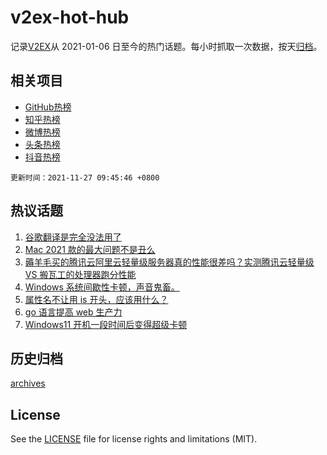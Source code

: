 # v2ex-hot-hub

 记录[V2EX](https://www.v2ex.com/)从 2021-01-06 日至今的热门话题。每小时抓取一次数据，按天[归档](archives)。
 
 ## 相关项目

- [GitHub热榜](https://github.com/lonnyzhang423/github-hot-hub)
- [知乎热榜](https://github.com/lonnyzhang423/zhihu-hot-hub)
- [微博热榜](https://github.com/lonnyzhang423/weibo-hot-hub)
- [头条热榜](https://github.com/lonnyzhang423/toutiao-hot-hub)
- [抖音热榜](https://github.com/lonnyzhang423/douyin-hot-hub)


 `更新时间：2021-11-27 09:45:46 +0800`

## 热议话题

1. [谷歌翻译是完全没法用了](https://www.v2ex.com/t/818213)
1. [Mac 2021 款的最大问题不是丑么](https://www.v2ex.com/t/818198)
1. [薅羊毛买的腾讯云阿里云轻量级服务器真的性能很差吗？实测腾讯云轻量级 VS 搬瓦工的处理器跑分性能](https://www.v2ex.com/t/818105)
1. [Windows 系统间歇性卡顿，声音鬼畜。](https://www.v2ex.com/t/818084)
1. [属性名不让用 is 开头，应该用什么？](https://www.v2ex.com/t/818150)
1. [go 语言提高 web 生产力](https://www.v2ex.com/t/818157)
1. [Windows11 开机一段时间后变得超级卡顿](https://www.v2ex.com/t/818089)

## 历史归档

[archives](archives)

## License

See the [LICENSE](LICENSE) file for license rights and limitations (MIT).

